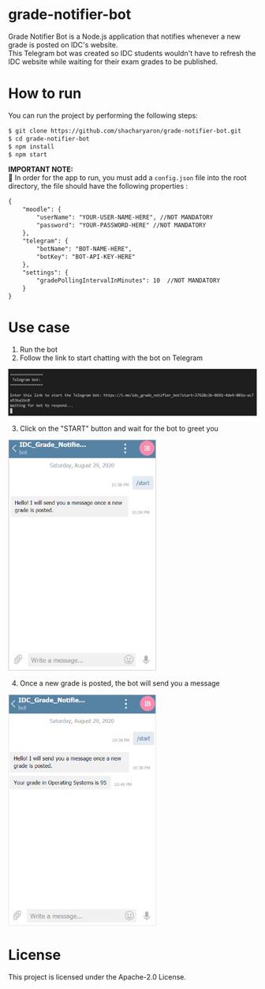# grade-notifier-bot
Grade Notifier Bot is a Node.js application that notifies whenever a new grade is posted on IDC's website.
</br>
This Telegram bot was created so IDC students wouldn't have to refresh the IDC website while waiting for their exam grades to be published.

# How to run
You can run the project by performing the following steps:
```
$ git clone https://github.com/shacharyaron/grade-notifier-bot.git
$ cd grade-notifier-bot
$ npm install
$ npm start
```
**IMPORTANT NOTE:**<br>:calling:
In order for the app to run, you must add a ```config.json``` file into the root directory, the file should have the following properties :
```
{
    "moodle": {
        "userName": "YOUR-USER-NAME-HERE", //NOT MANDATORY
        "password": "YOUR-PASSWORD-HERE" //NOT MANDATORY
    },
    "telegram": {
        "botName": "BOT-NAME-HERE",
        "botKey": "BOT-API-KEY-HERE"
    },
    "settings": {
        "gradePollingIntervalInMinutes": 10  //NOT MANDATORY
    }
}
```


# Use case
1. Run the bot
2. Follow the link to start chatting with the bot on Telegram
<img width=750px src="https://github.com/shacharyaron/grade-notifier-bot/blob/master/screenshots/screenshot1.jpg">

3. Click on the "START" button and wait for the bot to greet you
<img width=300px src="https://github.com/shacharyaron/grade-notifier-bot/blob/master/screenshots/screenshot2.jpg">

4. Once a new grade is posted, the bot will send you a message
<img width=300px src="https://github.com/shacharyaron/grade-notifier-bot/blob/master/screenshots/screenshot3.jpg">
  
# License
This project is licensed under the Apache-2.0 License.

